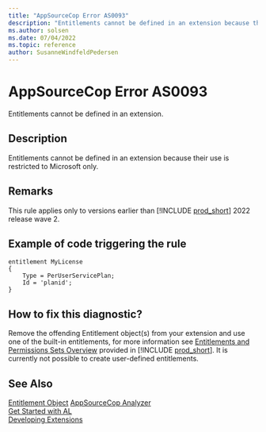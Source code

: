 ```yaml
---
title: "AppSourceCop Error AS0093"
description: "Entitlements cannot be defined in an extension because their use is restricted to Microsoft only."
ms.author: solsen
ms.date: 07/04/2022
ms.topic: reference
author: SusanneWindfeldPedersen
---
```

[//]: # (START>DO_NOT_EDIT)
[//]: # (IMPORTANT:Do not edit any of the content between here and the END>DO_NOT_EDIT.)
[//]: # (Any modifications should be made in the .xml files in the ModernDev repo.)
# AppSourceCop Error AS0093
Entitlements cannot be defined in an extension.

## Description
Entitlements cannot be defined in an extension because their use is restricted to Microsoft only.

[//]: # (IMPORTANT: END>DO_NOT_EDIT)

## Remarks

This rule applies only to versions earlier than [!INCLUDE [prod_short](../includes/prod_short.md)] 2022 release wave 2.

## Example of code triggering the rule
```AL
entitlement MyLicense
{
    Type = PerUserServicePlan;
    Id = 'planid';
}
```

## How to fix this diagnostic?

Remove the offending Entitlement object(s) from your extension and use one of the built-in entitlements, for more information see [Entitlements and Permissions Sets Overview](../devenv-entitlements-and-permissionsets-overview.md) provided in [!INCLUDE [prod_short](../includes/prod_short.md)]. It is currently not possible to create user-defined entitlements.


## See Also  
[Entitlement Object](../devenv-entitlement-object.md)
[AppSourceCop Analyzer](appsourcecop.md)  
[Get Started with AL](../devenv-get-started.md)  
[Developing Extensions](../devenv-dev-overview.md)  
